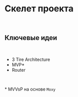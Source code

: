 <!-- .slide:    id="debug"  data-transition="fade" -->
<!-- .slide:    class="center-horizontal" -->

# Скелет проекта

<br>

## Ключевые идеи

<!-- .element: class="fragment" data-fragment-index="1" -->

<br>

* 3 Tire Architecture <!-- .element: class="fragment" data-fragment-index="2" -->
* MVP* <!-- .element: class="fragment" data-fragment-index="2" -->
* Router <!-- .element: class="fragment" data-fragment-index="2" -->

<!-- .element: style="display: inline-block" -->

<br>

\* MVVsP на основе `Moxy`

<!-- .element: class="fragment" data-fragment-index="3" -->